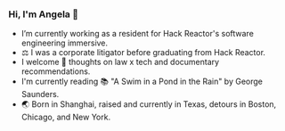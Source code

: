 ### Hi, I'm Angela 👋

- I’m currently working as a resident for Hack Reactor's software engineering immersive.
- :balance_scale: I was a corporate litigator before graduating from Hack Reactor.
- I welcome 💬 thoughts on law x tech and documentary recommendations.
- I'm currently reading :books: "A Swim in a Pond in the Rain" by George Saunders.
- :earth_asia: Born in Shanghai, raised and currently in Texas, detours in Boston, Chicago, and New York.

